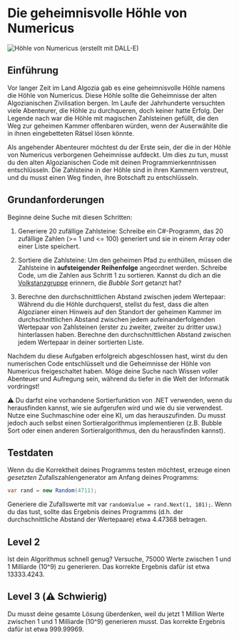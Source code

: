 # Die geheimnisvolle Höhle von Numericus

![Höhle von Numericus (erstellt mit DALL-E)](./title.phg)

## Einführung

Vor langer Zeit im Land Algozia gab es eine geheimnisvolle Höhle namens die Höhle von Numericus. Diese Höhle sollte die Geheimnisse der alten Algozianischen Zivilisation bergen. Im Laufe der Jahrhunderte versuchten viele Abenteurer, die Höhle zu durchqueren, doch keiner hatte Erfolg. Der Legende nach war die Höhle mit magischen Zahlsteinen gefüllt, die den Weg zur geheimen Kammer offenbaren würden, wenn der Auserwählte die in ihnen eingebetteten Rätsel lösen könnte.

Als angehender Abenteurer möchtest du der Erste sein, der die in der Höhle von Numericus verborgenen Geheimnisse aufdeckt. Um dies zu tun, musst du den alten Algozianischen Code mit deinen Programmierkenntnissen entschlüsseln. Die Zahlsteine in der Höhle sind in ihren Kammern verstreut, und du musst einen Weg finden, ihre Botschaft zu entschlüsseln.

## Grundanforderungen

Beginne deine Suche mit diesen Schritten:

1. Generiere 20 zufällige Zahlsteine: Schreibe ein C#-Programm, das 20 zufällige Zahlen (>= 1 und <= 100) generiert und sie in einem Array oder einer Liste speichert.

2. Sortiere die Zahlsteine: Um den geheimen Pfad zu enthüllen, müssen die Zahlsteine in **aufsteigender Reihenfolge** angeordnet werden. Schreibe Code, um die Zahlen aus Schritt 1 zu sortieren. Kannst du dich an die [Volkstanzgruppe](https://youtu.be/Iv3vgjM8Pv4) erinnern, die *Bubble Sort* getanzt hat?

3. Berechne den durchschnittlichen Abstand zwischen jedem Wertepaar: Während du die Höhle durchquerst, stellst du fest, dass die alten Algozianer einen Hinweis auf den Standort der geheimen Kammer im durchschnittlichen Abstand zwischen jedem aufeinanderfolgenden Wertepaar von Zahlsteinen (erster zu zweiter, zweiter zu dritter usw.) hinterlassen haben. Berechne den durchschnittlichen Abstand zwischen jedem Wertepaar in deiner sortierten Liste.

Nachdem du diese Aufgaben erfolgreich abgeschlossen hast, wirst du den numerischen Code entschlüsselt und die Geheimnisse der Höhle von Numericus freigeschaltet haben. Möge deine Suche nach Wissen voller Abenteuer und Aufregung sein, während du tiefer in die Welt der Informatik vordringst!

⚠️ Du darfst eine vorhandene Sortierfunktion von .NET verwenden, wenn du herausfinden kannst, wie sie aufgerufen wird und wie du sie verwendest. Nutze eine Suchmaschine oder eine KI, um das herauszufinden. Du musst jedoch auch selbst einen Sortieralgorithmus implementieren (z.B. Bubble Sort oder einen anderen Sortieralgorithmus, den du herausfinden kannst).

## Testdaten

Wenn du die Korrektheit deines Programms testen möchtest, erzeuge einen *gesetzten* Zufallszahlengenerator am Anfang deines Programms:

```cs
var rand = new Random(4711);
```

Generiere die Zufallswerte mit var `randomValue = rand.Next(1, 101);`. Wenn du das tust, sollte das Ergebnis deines Programms (d.h. der durchschnittliche Abstand der Wertepaare) etwa 4.47368 betragen.

## Level 2

Ist dein Algorithmus schnell genug? Versuche, 75000 Werte zwischen 1 und 1 Milliarde (10^9) zu generieren. Das korrekte Ergebnis dafür ist etwa 13333.4243.

## Level 3 (⚠️ Schwierig)

Du musst deine gesamte Lösung überdenken, weil du jetzt 1 Million Werte zwischen 1 und 1 Milliarde (10^9) generieren musst. Das korrekte Ergebnis dafür ist etwa 999.99969.
